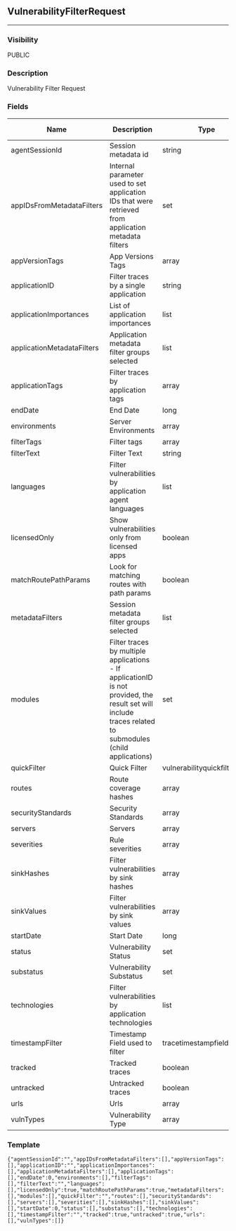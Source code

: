 ## VulnerabilityFilterRequest
---
### Visibility
PUBLIC
### Description
Vulnerability Filter Request
### Fields
| Name | Description | Type | Allowed Values | Required |
| ---- | ----------- | ---- | -------------- | -------- |
| agentSessionId | Session metadata id | string |  | false |
| appIDsFromMetadataFilters | Internal parameter used to set application IDs that were retrieved from application metadata filters | set |  | false |
| appVersionTags | App Versions Tags | array |  | false |
| applicationID | Filter traces by a single application | string |  | false |
| applicationImportances | List of application importances | list |  | false |
| applicationMetadataFilters | Application metadata filter groups selected | list |  | false |
| applicationTags | Filter traces by application tags | array |  | false |
| endDate | End Date | long |  | false |
| environments | Server Environments | array |  | false |
| filterTags | Filter tags | array |  | false |
| filterText | Filter Text | string |  | false |
| languages | Filter vulnerabilities by application agent languages | list |  | false |
| licensedOnly | Show vulnerabilities only from licensed apps | boolean |  | false |
| matchRoutePathParams | Look for matching routes with path params | boolean |  | false |
| metadataFilters | Session metadata filter groups selected | list |  | false |
| modules | Filter traces by multiple applications - If applicationID is not provided, the result set will include traces related to submodules (child applications) | set |  | false |
| quickFilter | Quick Filter | vulnerabilityquickfiltertype |  | false |
| routes | Route coverage hashes | array |  | false |
| securityStandards | Security Standards | array |  | false |
| servers | Servers | array |  | false |
| severities | Rule severities | array |  | false |
| sinkHashes | Filter vulnerabilities by sink hashes | array |  | false |
| sinkValues | Filter vulnerabilities by sink values | array |  | false |
| startDate | Start Date | long |  | false |
| status | Vulnerability Status | set |  | false |
| substatus | Vulnerability Substatus | set |  | false |
| technologies | Filter vulnerabilities by application technologies | list |  | false |
| timestampFilter | Timestamp Field used to filter | tracetimestampfield |  | false |
| tracked | Tracked traces | boolean |  | false |
| untracked | Untracked traces | boolean |  | false |
| urls | Urls | array |  | false |
| vulnTypes | Vulnerability Type | array |  | false |
### Template
```
{"agentSessionId":"","appIDsFromMetadataFilters":[],"appVersionTags":[],"applicationID":"","applicationImportances":[],"applicationMetadataFilters":[],"applicationTags":[],"endDate":0,"environments":[],"filterTags":[],"filterText":"","languages":[],"licensedOnly":true,"matchRoutePathParams":true,"metadataFilters":[],"modules":[],"quickFilter":"","routes":[],"securityStandards":[],"servers":[],"severities":[],"sinkHashes":[],"sinkValues":[],"startDate":0,"status":[],"substatus":[],"technologies":[],"timestampFilter":"","tracked":true,"untracked":true,"urls":[],"vulnTypes":[]}
```
